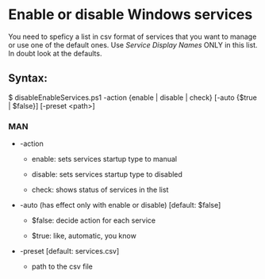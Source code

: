 # Enable or disable Windows services

You need to speficy a list in csv format of services that you want to manage or use one of the default ones. Use _Service Display Names_ ONLY in this list. In doubt look at the defaults. 

## Syntax:

$ disableEnableServices.ps1 -action {enable | disable | check} [-auto {$true | $false}] [-preset \<path>] 

### MAN

* -action

    * enable: sets services startup type to manual

    * disable: sets services startup type to disabled

    * check: shows status of services in the list

* -auto (has effect only with enable or disable) [default: $false] 

    * $false: decide action for each service

    * $true: like, automatic, you know

* -preset [default: services.csv]

    * path to the csv file
